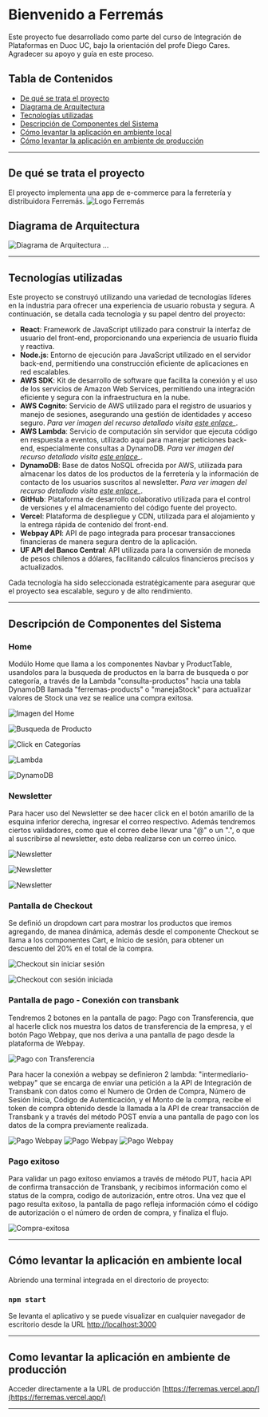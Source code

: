 # Bienvenido a Ferremás

Este proyecto fue desarrollado como parte del curso de Integración de Plataformas en Duoc UC, bajo la orientación del profe Diego Cares. Agradecer su apoyo y guía en este proceso.

## Tabla de Contenidos
- [De qué se trata el proyecto](#de-qué-se-trata-el-proyecto)
- [Diagrama de Arquitectura](#diagrama-de-arquitectura)
- [Tecnologías utilizadas](#tecnologías-utilizadas)
- [Descripción de Componentes del Sistema](#descripción-de-componentes-del-sistema)
- [Cómo levantar la aplicación en ambiente local](#cómo-levantar-la-aplicación-en-ambiente-local)
- [Cómo levantar la aplicación en ambiente de producción](#como-levantar-la-aplicación-en-ambiente-de-producción)

---

## De qué se trata el proyecto

El proyecto implementa una app de e-commerce para la ferretería y distribuidora Ferremás.
![Logo Ferremás](https://ferremas.vercel.app/static/media/logoferremas.ec0d9dbd910783e34e013bf79f999af4.svg)

## Diagrama de Arquitectura
![Diagrama de Arquitectura](./public/diagramadearquitectura.png)
...

---

## Tecnologías utilizadas

Este proyecto se construyó utilizando una variedad de tecnologías líderes en la industria para ofrecer una experiencia de usuario robusta y segura. A continuación, se detalla cada tecnología y su papel dentro del proyecto:

- **React**: Framework de JavaScript utilizado para construir la interfaz de usuario del front-end, proporcionando una experiencia de usuario fluida y reactiva.
- **Node.js**: Entorno de ejecución para JavaScript utilizado en el servidor back-end, permitiendo una construcción eficiente de aplicaciones en red escalables.
- **AWS SDK**: Kit de desarrollo de software que facilita la conexión y el uso de los servicios de Amazon Web Services, permitiendo una integración eficiente y segura con la infraestructura en la nube.
- **AWS Cognito**: Servicio de AWS utilizado para el registro de usuarios y manejo de sesiones, asegurando una gestión de identidades y acceso seguro.
*Para ver imagen del recurso detallado visita [este enlace](./public/cognito.png)_.*
- **AWS Lambda**: Servicio de computación sin servidor que ejecuta código en respuesta a eventos, utilizado aquí para manejar peticiones back-end, especialmente consultas a DynamoDB.
*Para ver imagen del recurso detallado visita [este enlace](./public/lambdas.png)_.*
- **DynamoDB**: Base de datos NoSQL ofrecida por AWS, utilizada para almacenar los datos de los productos de la ferretería y la información de contacto de los usuarios suscritos al newsletter.
*Para ver imagen del recurso detallado visita [este enlace](./public/dynamodb.png)_.*
- **GitHub**: Plataforma de desarrollo colaborativo utilizada para el control de versiones y el almacenamiento del código fuente del proyecto.
- **Vercel**: Plataforma de despliegue y CDN, utilizada para el alojamiento y la entrega rápida de contenido del front-end.
- **Webpay API**: API de pago integrada para procesar transacciones financieras de manera segura dentro de la aplicación.
- **UF API del Banco Central**: API utilizada para la conversión de moneda de pesos chilenos a dólares, facilitando cálculos financieros precisos y actualizados.

Cada tecnología ha sido seleccionada estratégicamente para asegurar que el proyecto sea escalable, seguro y de alto rendimiento.

---

## Descripción de Componentes del Sistema

### Home

Modúlo Home que llama a los componentes Navbar y ProductTable, usandolos para la busqueda de productos en la barra de busqueda o por categoría, a través de la Lambda "consulta-productos" hacia una tabla DynamoDB llamada "ferremas-products" o "manejaStock" para actualizar valores de Stock una vez se realice una compra exitosa.

![Imagen del Home](./public/home.png)

![Busqueda de Producto](./public/busquedaproducto.png)

![Click en Categorías](./public/clickcategorias.png)

![Lambda](./public/lambda.png)

![DynamoDB](./public/dynamodb-ferremasproducts.png)

### Newsletter
Para hacer uso del Newsletter se dee hacer click en el botón amarillo de la esquina inferior derecha, ingresar el correo respectivo. Además tendremos ciertos validadores, como que el correo debe llevar una "@" o un ".", o que al suscribirse al newsletter, esto deba realizarse con un correo único.

![Newsletter](./public/newsletter1.png)

![Newsletter](./public/newsletter2.png)

![Newsletter](./public/newsletter3.png)

### Pantalla de Checkout

Se definió un dropdown cart para mostrar los productos que iremos agregando, de manea dinámica, además desde el componente Checkout se llama a los componentes Cart, e Inicio de sesión, para obtener un descuento del 20% en el total de la compra.

![Checkout sin iniciar sesión](./public/checkout-sininiciar.png)

![Checkout con sesión iniciada](./public/checkout-sesioniniciada.png)

### Pantalla de pago - Conexión con transbank

Tendremos 2 botones en la pantalla de pago: Pago con Transferencia, que al hacerle click nos muestra los datos de transferencia de la empresa, y el botón Pago Webpay, que nos deriva a una pantalla de pago desde la plataforma de Webpay.

![Pago con Transferencia](./public/pago-transferencia.png)

Para hacer la conexión a webpay se definieron 2 lambda: "intermediario-webpay" que se encarga de enviar una petición a la API de Integración de Transbank con datos como el Numero de Orden de Compra, Número de Sesión Inicia, Código de Autenticación, y el Monto de la compra, recibe el token de compra obtenido desde la llamada a la API de crear transacción de Transbank y a través del método POST envía a una pantalla de pago con los datos de la compra previamente realizada.

![Pago Webpay](./public/pago-webpay1.png)
![Pago Webpay](./public/pago-webpay2.png)
![Pago Webpay](./public/pago-webpay3.png)

### Pago exitoso

Para validar un pago exitoso enviamos a través de método PUT, hacia API de confirma transacción de Transbank, y recibimos información como el status de la compra, codigo de autorización, entre otros. Una vez que el pago resulta exitoso, la pantalla de pago refleja información cómo el código de autorización o el número de orden de compra, y finaliza el flujo.

![Compra-exitosa](./public/compra-exitosa.png)

---

## Cómo levantar la aplicación en ambiente local

Abriendo una terminal integrada en el directorio de proyecto:

### `npm start`

Se levanta el aplicativo y se puede visualizar en cualquier navegador de escritorio desde la URL [http://localhost:3000](http://localhost:3000) 

---

## Como levantar la aplicación en ambiente de producción

Acceder directamente a la URL de producción [https://ferremas.vercel.app/](https://ferremas.vercel.app/)

---
